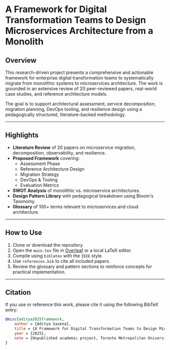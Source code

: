 # A Framework for Digital Transformation Teams to Design Microservices Architecture from a Monolith

## Overview

This research-driven project presents a comprehensive and actionable framework for enterprise digital transformation teams to systematically migrate from monolithic systems to microservices architecture. The work is grounded in an extensive review of 20 peer-reviewed papers, real-world case studies, and reference architecture models.

The goal is to support architectural assessment, service decomposition, migration planning, DevOps tooling, and resilience design using a pedagogically structured, literature-backed methodology.

---


## Highlights

- **Literature Review** of 20 papers on microservice migration, decomposition, observability, and resilience.
- **Proposed Framework** covering:
    - Assessment Phase
    - Reference Architecture Design
    - Migration Strategy
    - DevOps & Tooling
    - Evaluation Metrics
- **SWOT Analysis** of monolithic vs. microservice architectures.
- **Design Pattern Library** with pedagogical breakdown using Bloom's Taxonomy.
- **Glossary** of 100+ terms relevant to microservices and cloud architecture.

---

## How to Use

1. Clone or download the repository.
2. Open the `main.tex` file in [Overleaf](https://overleaf.com/) or a local LaTeX editor.
3. Compile using `biblatex` with the `IEEE` style.
4. Use `references.bib` to cite all included papers.
5. Review the glossary and pattern sections to reinforce concepts for practical implementation.

---

## Citation

If you use or reference this work, please cite it using the following BibTeX entry:

```bibtex
@misc{aditya2025framework,
    author = {Aditya Saxena},
    title = {A Framework for Digital Transformation Teams to Design Microservices Architecture from a Monolith},
    year = {2025},
    note = {Unpublished academic project, Toronto Metropolitan University}
}
```
